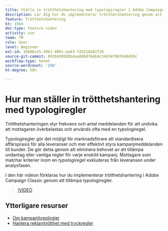 ```yaml
---
title: Ställa in trötthetshantering med typologiregler i Adobe Campaign Classic
description: Lär dig hur du implementerar trötthetshantering genom att tillämpa typologiregler.
feature: Trötthetshantering
kt: 1564
doc-type: feature video
activity: use
team: TM
role: User
level: Beginner
exl-id: 1bb86ce5-39b1-4081-aa63-72b218a02f28
source-git-commit: 8910430585bdaa0db076db9c34b34798f649d39c
workflow-type: tm+mt
source-wordcount: '156'
ht-degree: 58%

---
```


# Hur man ställer in trötthetshantering med typologiregler

Trötthetshanteringen styr frekvens och antal meddelanden för att undvika att mottagaren överbelastas och används ofta med en typologiregel.

Typologiregler gör det möjligt för marknadsförare att standardisera affärspraxis för alla leveranser och mer effektivt styra kampanjmeddelanden till kunder. De gör detta genom att eliminera behovet av att tillämpa undantag eller vanliga regler för varje enskild kampanj. Mottagare som matchar kriterier inom en *typologiregel* exkluderas från leveransen under analysfasen.

I den här videon förklaras hur du implementerar trötthetshantering i Adobe Campaign Classic genom att tillämpa typologiregler.

>[!VIDEO](https://video.tv.adobe.com/v/25090?quality=12)

## Ytterligare resurser

* [Om kampanjtypologier](https://experienceleague.adobe.com/docs/campaign-classic/using/orchestrating-campaigns/campaign-optimization/about-campaign-typologies.html?lang=sv)
* [Hantera reklamtrötthet med tryckregler](https://experienceleague.adobe.com/docs/campaign-classic/using/orchestrating-campaigns/campaign-optimization/pressure-rules.html?lang=sv)

